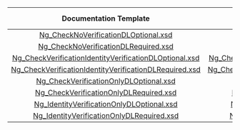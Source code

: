 |                         Documentation Template     | Production Template                     | DL  Required  | Verify  Check  | Verify  ID  | Certification Terminal ID  |
|:--------------------------------------------------:|:--------:|:-------------:|:--------------:|:-----------:|:--------------------------:|
| [Ng_CheckNoVerificationDLOptional.xsd](Ng_CheckNoVerificationDLOptional.xsd)| [Ng_CheckNoVerificationDLOptional.xsd](https://demo.eftchecks.com/webservices/Schemas/web/Ng_CheckNoVerificationDLOptional.xsd)                          |               |                |             |            2310            |
| [Ng_CheckNoVerificationDLRequired.xsd](Ng_CheckNoVerificationDLRequired.xsd)| [Ng_CheckNoVerificationDLRequired.xsd](https://demo.eftchecks.com/webservices/Schemas/web/Ng_CheckNoVerificationDLRequired.xsd)                          |       X       |                |             |            2311            |
| [Ng_CheckVerificationIdentityVerificationDLOptional.xsd](Ng_CheckVerificationIdentityVerificationDLOptional.xsd)| [Ng_CheckVerificationIdentityVerificationDLOptional.xsd](https://demo.eftchecks.com/webservices/Schemas/web/Ng_CheckVerificationIdentityVerificationDLOptional.xsd)        |               |       X        |      X      |            2312            |
| [Ng_CheckVerificationIdentityVerificationDLRequired.xsd](Ng_CheckVerificationIdentityVerificationDLRequired.xsd)| [Ng_CheckVerificationIdentityVerificationDLRequired.xsd](https://demo.eftchecks.com/webservices/Schemas/web/Ng_CheckVerificationIdentityVerificationDLRequired.xsd)        |       X       |       X        |      X      |            2313            |
| [Ng_CheckVerificationOnlyDLOptional.xsd](Ng_CheckVerificationOnlyDLOptional.xsd)| [Ng_CheckVerificationOnlyDLOptional.xsd](https://demo.eftchecks.com/webservices/Schemas/web/Ng_CheckVerificationOnlyDLOptional.xsd)                        |               |       X        |             |            2314            |
| [Ng_CheckVerificationOnlyDLRequired.xsd](Ng_CheckVerificationOnlyDLRequired.xsd)| [Ng_CheckVerificationOnlyDLRequired.xsd](https://demo.eftchecks.com/webservices/Schemas/web/Ng_CheckVerificationOnlyDLRequired.xsd)                        |       X       |       X        |             |            2315            |
| [Ng_IdentityVerificationOnlyDLOptional.xsd](Ng_IdentityVerificationOnlyDLOptional.xsd)| [Ng_IdentityVerificationOnlyDLOptional.xsd](https://demo.eftchecks.com/webservices/Schemas/web/Ng_IdentityVerificationOnlyDLOptional.xsd)                     |               |                |      X      |            2316            |
| [Ng_IdentityVerificationOnlyDLRequired.xsd](Ng_IdentityVerificationOnlyDLRequired.xsd)| [Ng_IdentityVerificationOnlyDLRequired.xsd](https://demo.eftchecks.com/webservices/Schemas/web/Ng_IdentityVerificationOnlyDLRequired.xsd)                     |       X       |                |      X      |            2317            |

